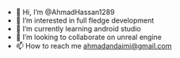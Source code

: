 - 👋 Hi, I’m @AhmadHassan1289
- 👀 I’m interested in full fledge development
- 🌱 I’m currently learning android studio
- 💞️ I’m looking to collaborate on unreal engine
- 📫 How to reach me ahmadandaimi@gmail.com

<!---
AhmadHassan1289/AhmadHassan1289 is a ✨ special ✨ repository because its `README.md` (this file) appears on your GitHub profile.
You can click the Preview link to take a look at your changes.
--->
